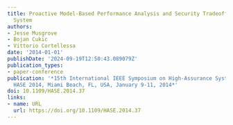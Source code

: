 ```yaml
---
title: Proactive Model-Based Performance Analysis and Security Tradeoffs in a Complex
  System
authors:
- Jesse Musgrove
- Bojan Cukic
- Vittorio Cortellessa
date: '2014-01-01'
publishDate: '2024-09-19T12:50:43.089079Z'
publication_types:
- paper-conference
publication: '*15th International IEEE Symposium on High-Assurance Systems Engineering,
  HASE 2014, Miami Beach, FL, USA, January 9-11, 2014*'
doi: 10.1109/HASE.2014.37
links:
- name: URL
  url: https://doi.org/10.1109/HASE.2014.37
---
```

